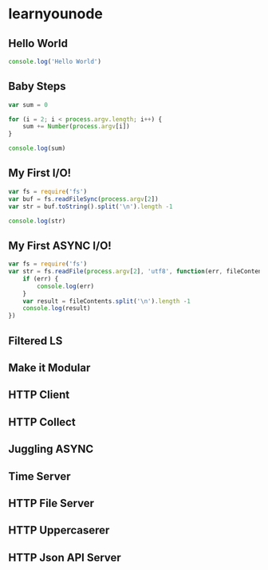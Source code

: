 # learnyounode

## Hello World

```javascript
console.log('Hello World')
```

## Baby Steps

```javascript
var sum = 0

for (i = 2; i < process.argv.length; i++) {
	sum += Number(process.argv[i])
}

console.log(sum)
```

## My First I/O!

```javascript
var fs = require('fs')
var buf = fs.readFileSync(process.argv[2])
var str = buf.toString().split('\n').length -1

console.log(str)
```

## My First ASYNC I/O!

```javascript
var fs = require('fs')
var str = fs.readFile(process.argv[2], 'utf8', function(err, fileContents) {
	if (err) {
		console.log(err)
	}
	var result = fileContents.split('\n').length -1
	console.log(result)
})
```

## Filtered LS

## Make it Modular

## HTTP Client

## HTTP Collect

## Juggling ASYNC

## Time Server

## HTTP File Server

## HTTP Uppercaserer

## HTTP Json API Server
